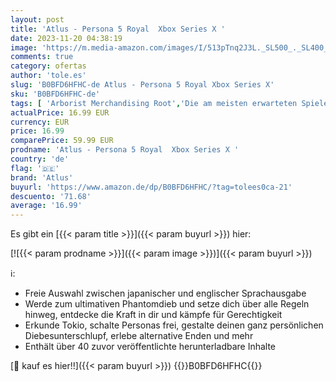 ```yaml
---
layout: post
title: 'Atlus - Persona 5 Royal  Xbox Series X '
date: 2023-11-20 04:38:19
image: 'https://m.media-amazon.com/images/I/513pTnq2J3L._SL500_._SL400_.jpg'
comments: true
category: ofertas
author: 'tole.es'
slug: 'B0BFD6HFHC-de Atlus - Persona 5 Royal Xbox Series X'
sku: 'B0BFD6HFHC-de'
tags: [ 'Arborist Merchandising Root','Die am meisten erwarteten Spiele','Games','Self Service','Special Features Stores','Spiele für Xbox Series X & S','Xbox Series X & S','atlus','f8b54e7c-b5af-44fa-ab8d-ed3fc1641e33_0','f8b54e7c-b5af-44fa-ab8d-ed3fc1641e33_9201','🇩🇪', ]
actualPrice: 16.99 EUR
currency: EUR
price: 16.99
comparePrice: 59.99 EUR
prodname: 'Atlus - Persona 5 Royal  Xbox Series X '
country: 'de'
flag: '🇩🇪'
brand: 'Atlus'
buyurl: 'https://www.amazon.de/dp/B0BFD6HFHC/?tag=tolees0ca-21'
descuento: '71.68'
average: '16.99'
---
```


Es gibt ein [{{< param title >}}]({{< param buyurl >}}) hier:

[![{{< param prodname >}}]({{< param image >}})]({{< param buyurl >}})

ℹ️:

- Freie Auswahl zwischen japanischer und englischer Sprachausgabe
- Werde zum ultimativen Phantomdieb und setze dich über alle Regeln hinweg, entdecke die Kraft in dir und kämpfe für Gerechtigkeit
- Erkunde Tokio, schalte Personas frei, gestalte deinen ganz persönlichen Diebesunterschlupf, erlebe alternative Enden und mehr
- Enthält über 40 zuvor veröffentlichte herunterladbare Inhalte

[🛒 kauf es hier!!]({{< param buyurl >}})
{{<world>}}B0BFD6HFHC{{</world>}}
